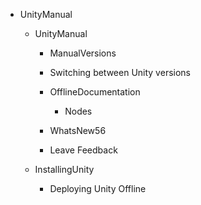 
- UnityManual

  - UnityManual

    - ManualVersions
    - Switching between Unity versions
    - OfflineDocumentation

      - Nodes

    - WhatsNew56
    - Leave Feedback

  - InstallingUnity

    - Deploying Unity Offline



